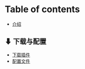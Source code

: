 # Table of contents

* [介绍](README.md)

## ⬇ 下载与配置 <a href="#download-config" id="download-config"></a>

* [下载插件](download-config/download.md)
* [配置文件](download-config/pei-zhi-wen-jian.md)
